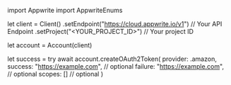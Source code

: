 import Appwrite
import AppwriteEnums

let client = Client()
    .setEndpoint("https://cloud.appwrite.io/v1") // Your API Endpoint
    .setProject("&lt;YOUR_PROJECT_ID&gt;") // Your project ID

let account = Account(client)

let success = try await account.createOAuth2Token(
    provider: .amazon,
    success: "https://example.com", // optional
    failure: "https://example.com", // optional
    scopes: [] // optional
)

